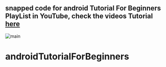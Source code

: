 ## snapped code for android Tutorial For Beginners PlayList in YouTube, check the videos Tutorial  [here](https://www.youtube.com/playlist?list=PLwHPEx7pNq8lcIEa9nqpiqOTmFL0L-PM6)



![main](http://attach.alruabye.net/androidTutorialForBeginners/androidTutorialForBeginners.png)
# androidTutorialForBeginners
